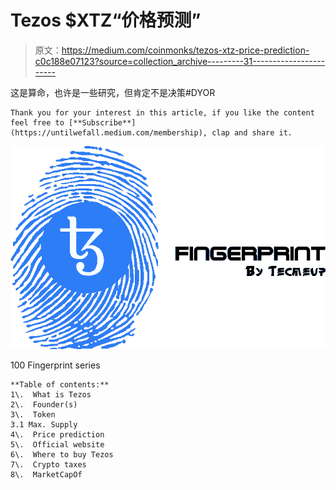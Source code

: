 # Tezos $XTZ“价格预测”

> 原文：<https://medium.com/coinmonks/tezos-xtz-price-prediction-c0c188e07123?source=collection_archive---------31----------------------->

这是算命，也许是一些研究，但肯定不是决策#DYOR

```
Thank you for your interest in this article, if you like the content feel free to [**Subscribe**](https://untilwefall.medium.com/membership), clap and share it.
```

![](img/91f4712123a985e76d5c94ce6a7b1e68.png)

100 Fingerprint series

```
**Table of contents:** 
1\.  What is Tezos
2\.  Founder(s)
3\.  Token 
3.1 Max. Supply 
4\.  Price prediction
5\.  Official website
6\.  Where to buy Tezos
7\.  Crypto taxes
8\.  MarketCapOf
```